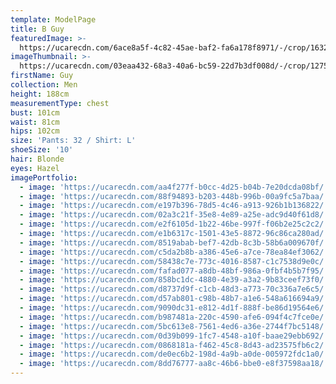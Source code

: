 ```yaml
---
template: ModelPage
title: B Guy
featuredImage: >-
  https://ucarecdn.com/6ace8a5f-4c82-45ae-baf2-fa6a178f8971/-/crop/1632x1117/0,336/-/preview/
imageThumbnail: >-
  https://ucarecdn.com/03eaa432-68a3-40a6-bc59-22d7b3df008d/-/crop/1275x1601/236,0/-/preview/
firstName: Guy
collection: Men
height: 188cm
measurementType: chest
bust: 101cm
waist: 81cm
hips: 102cm
size: 'Pants: 32 / Shirt: L'
shoeSize: '10'
hair: Blonde
eyes: Hazel
imagePortfolio:
  - image: 'https://ucarecdn.com/aa4f277f-b0cc-4d25-b04b-7e20dcda08bf/'
  - image: 'https://ucarecdn.com/88f94893-b203-448b-996b-00a9fc5a7baa/'
  - image: 'https://ucarecdn.com/e197b396-78d5-4c46-a913-926b1b136822/'
  - image: 'https://ucarecdn.com/02a3c21f-35e8-4e89-a25e-adc9d40f61d8/'
  - image: 'https://ucarecdn.com/e2f6105d-1b22-46be-997f-f06b2e25c2c2/'
  - image: 'https://ucarecdn.com/e1b6317c-1501-43e5-8872-96c86ca280ad/'
  - image: 'https://ucarecdn.com/8519abab-bef7-42db-8c3b-58b6a009670f/'
  - image: 'https://ucarecdn.com/c5da2b8b-a386-45e6-a7ce-78ea84ef3062/'
  - image: 'https://ucarecdn.com/58438c7e-773c-4016-8587-c1c7538d9e0c/'
  - image: 'https://ucarecdn.com/fafad077-a8db-48bf-986a-0fbf4b5b7f95/'
  - image: 'https://ucarecdn.com/858bc1dc-4880-4e39-a3a2-9b83ceef73f0/'
  - image: 'https://ucarecdn.com/d8737d9f-c1cb-48d3-a773-70c336a7e6c5/'
  - image: 'https://ucarecdn.com/d57ab801-c98b-48b7-a1e6-548a616694a9/'
  - image: 'https://ucarecdn.com/9090dc31-e812-4d1f-888f-be86d19564e6/'
  - image: 'https://ucarecdn.com/b987481a-220c-4590-afe6-094f4c7fce0e/'
  - image: 'https://ucarecdn.com/5bc613e8-7561-4ed6-a36e-2744f7bc5148/'
  - image: 'https://ucarecdn.com/0d39b099-1fc7-4548-a10f-baae29ebb692/'
  - image: 'https://ucarecdn.com/0868181a-f462-45c8-8d43-ad23575fb6c2/'
  - image: 'https://ucarecdn.com/de0ec6b2-198d-4a9b-a0de-005972fdc1a0/'
  - image: 'https://ucarecdn.com/8dd76777-aa8c-46b6-bbe0-e8f37598aa18/'
---
```


